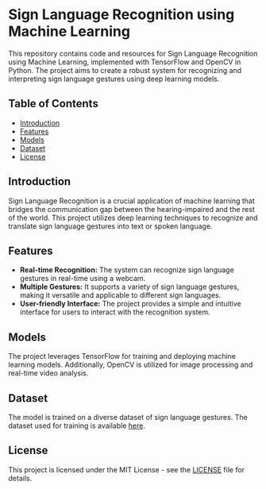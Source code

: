 # Sign Language Recognition using Machine Learning

This repository contains code and resources for Sign Language Recognition using Machine Learning, implemented with TensorFlow and OpenCV in Python. The project aims to create a robust system for recognizing and interpreting sign language gestures using deep learning models.

## Table of Contents
- [Introduction](#introduction)
- [Features](#features)
- [Models](#models)
- [Dataset](#dataset)
- [License](#license)

## Introduction

Sign Language Recognition is a crucial application of machine learning that bridges the communication gap between the hearing-impaired and the rest of the world. This project utilizes deep learning techniques to recognize and translate sign language gestures into text or spoken language.

## Features

- **Real-time Recognition:** The system can recognize sign language gestures in real-time using a webcam.
- **Multiple Gestures:** It supports a variety of sign language gestures, making it versatile and applicable to different sign languages.
- **User-friendly Interface:** The project provides a simple and intuitive interface for users to interact with the recognition system.


## Models

The project leverages TensorFlow for training and deploying machine learning models. Additionally, OpenCV is utilized for image processing and real-time video analysis.

## Dataset

The model is trained on a diverse dataset of sign language gestures. The dataset used for training is available [here](https://github.com/Onkargiri29/Sign_Language_Recognition/tree/main/Data).

## License

This project is licensed under the MIT License - see the [LICENSE](https://github.com/Onkargiri29/Sign_Language_Recognition/blob/main/LICENSE) file for details.
